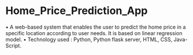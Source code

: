 # Home_Price_Prediction_App
•	A web-based system that enables the user to predict the home price in a specific 
  location according to user needs. It is based on linear regression model.
•	Technology used : Python, Python flask server, HTML, CSS, Java-Script.
